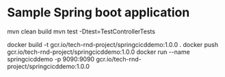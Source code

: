 # Sample Spring boot application


mvn clean build
mvn test -Dtest=TestControllerTests

docker build -t gcr.io/tech-rnd-project/springcicddemo:1.0.0 .
docker push gcr.io/tech-rnd-project/springcicddemo:1.0.0
docker run --name springcicddemo -p 9090:9090 gcr.io/tech-rnd-project/springcicddemo:1.0.0




